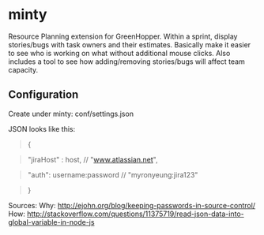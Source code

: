 minty
=====

Resource Planning extension for GreenHopper. Within a sprint, display stories/bugs with task owners and their estimates. Basically make it easier to see who is working on what without additional mouse clicks. Also includes a tool to see how adding/removing stories/bugs will affect team capacity.

Configuration
----------------

Create under minty: conf/settings.json

JSON looks like this:

> {

> 	"jiraHost" : host, // "www.atlassian.net",

> 	"auth": username:password // "myronyeung:jira123"

> }

Sources:
Why: http://ejohn.org/blog/keeping-passwords-in-source-control/
How: http://stackoverflow.com/questions/11375719/read-json-data-into-global-variable-in-node-js

